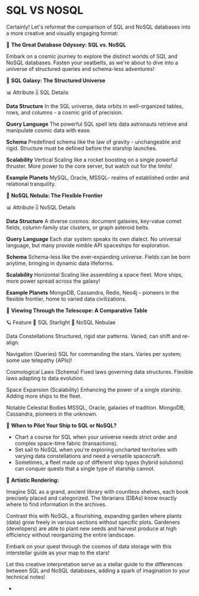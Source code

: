 # SQL VS NOSQL



Certainly! Let's reformat the comparison of SQL and NoSQL databases into a more creative and visually engaging format:

🚀 **The Great Database Odyssey: SQL vs. NoSQL**

Embark on a cosmic journey to explore the distinct worlds of SQL and NoSQL databases. Fasten your seatbelts, as we're about to dive into a universe of structured queries and schema-less adventures!

🌌 **SQL Galaxy: The Structured Universe**

📊 Attribute 🎚️ SQL Details

**Data Structure** In the SQL universe, data orbits in well-organized tables, rows, and columns - a cosmic grid of precision.

**Query Language** The powerful SQL spell lets data astronauts retrieve and manipulate cosmic data with ease.

**Schema** Predefined schema like the law of gravity - unchangeable and rigid. Structure must be defined before the starship launches.

**Scalability** Vertical Scaling like a rocket boosting on a single powerful thruster. More power to the core server, but watch out for the limits!

**Example Planets** MySQL, Oracle, MSSQL- realms of established order and relational tranquility.

🚀 **NoSQL Nebula: The Flexible Frontier**

📊 Attribute 🎚️ NoSQL Details

**Data Structure** A diverse cosmos: document galaxies, key-value comet fields, column-family star clusters, or graph asteroid belts.

**Query Language** Each star system speaks its own dialect. No universal language, but many provide nimble API spaceships for exploration.

**Schema** Schema-less like the ever-expanding universe. Fields can be born anytime, bringing in dynamic data lifeforms.

**Scalability** Horizontal Scaling like assembling a space fleet. More ships, more power spread across the galaxy!

**Example Planets** MongoDB, Cassandra, Redis, Neo4j - pioneers in the flexible frontier, home to varied data civilizations.

🔭 **Viewing Through the Telescope: A Comparative Table**

🪐 Feature 🌟 SQL Starlight 🔮 NoSQL Nebulae

Data Constellations Structured, rigid star patterns. Varied, can shift and re-align.

Navigation (Queries) SQL for commanding the stars. Varies per system; some use telepathy (APIs)!

Cosmological Laws (Schema) Fixed laws governing data structures. Flexible laws adapting to data evolution.

Space Expansion (Scalability) Enhancing the power of a single starship. Adding more ships to the fleet.

Notable Celestial Bodies MSSQL, Oracle, galaxies of tradition. MongoDB, Cassandra, pioneers in the unknown.

🌠 **When to Pilot Your Ship to SQL or NoSQL?**

- Chart a course for SQL when your universe needs strict order and complex space-time fabric (transactions).
- Set sail to NoSQL when you're exploring uncharted territories with varying data constellations and need a versatile spacecraft.
- Sometimes, a fleet made up of different ship types (hybrid solutions) can conquer quests that a single type of starship cannot.

🎨 **Artistic Rendering:**

Imagine SQL as a grand, ancient library with countless shelves, each book precisely placed and categorized. The librarians (DBAs) know exactly where to find information in the archives.

Contrast this with NoSQL, a flourishing, expanding garden where plants (data) grow freely in various sections without specific plots. Gardeners (developers) are able to plant new seeds and harvest produce at high efficiency without reorganizing the entire landscape.

Embark on your quest through the cosmos of data storage with this interstellar guide as your map to the stars!

Let this creative interpretation serve as a stellar guide to the differences between SQL and NoSQL databases, adding a spark of imagination to your technical notes!

-
